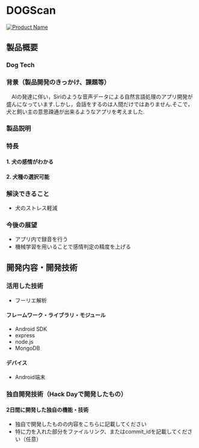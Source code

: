 # DOGScan

[![Product Name](https://raw.github.com/GabLeRoux/WebMole/master/ressources/WebMole_Youtube_Video.png)](https://www.youtube.com/channel/UC4PtjOfZTbVp9DwtJv82Lzg)

## 製品概要
### Dog Tech

### 背景（製品開発のきっかけ、課題等）
　AIの発達に伴い，Siriのような音声データによる自然言語処理のアプリ開発が盛んになっています.しかし，会話をするのは人間だけではありません.そこで，犬と飼い主の意思疎通が出来るようなアプリを考えました.

### 製品説明


### 特長

#### 1. 犬の感情がわかる

#### 2. 犬種の選択可能

### 解決できること
* 犬のストレス軽減

### 今後の展望
* アプリ内で録音を行う
* 機械学習を用いることで感情判定の精度を上げる


## 開発内容・開発技術

### 活用した技術
* フーリエ解析

#### フレームワーク・ライブラリ・モジュール
* Android SDK
* express
* node.js
* MongoDB

#### デバイス
* Android端末


### 独自開発技術（Hack Dayで開発したもの）
#### 2日間に開発した独自の機能・技術
* 独自で開発したものの内容をこちらに記載してください
* 特に力を入れた部分をファイルリンク、またはcommit_idを記載してください（任意）
